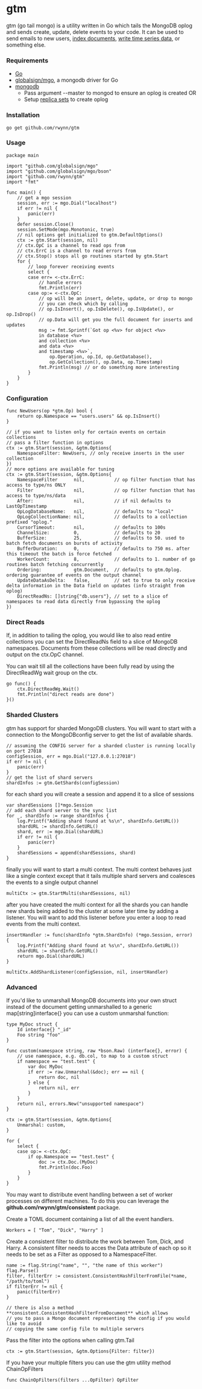 gtm
===
gtm (go tail mongo) is a utility written in Go which tails the MongoDB oplog and sends create, update, delete events to your code.
It can be used to send emails to new users, [index documents](https://www.github.com/rwynn/monstache), 
[write time series data](https://www.github.com/rwynn/mongofluxd), or something else.

### Requirements ###
+ [Go](http://golang.org/doc/install)
+ [globalsign/mgo](https://godoc.org/github.com/globalsign/mgo), a mongodb driver for Go
+ [mongodb](http://www.mongodb.org/)
	+ Pass argument --master to mongod to ensure an oplog is created OR
	+ Setup [replica sets](http://docs.mongodb.org/manual/tutorial/deploy-replica-set/) to create oplog

### Installation ###

	go get github.com/rwynn/gtm

### Usage ###
	
	package main
	
	import "github.com/globalsign/mgo"
	import "github.com/globalsign/mgo/bson"
	import "github.com/rwynn/gtm"
	import "fmt"

	func main() {
		// get a mgo session	
		session, err := mgo.Dial("localhost")
		if err != nil {
			panic(err)
		}
		defer session.Close()
		session.SetMode(mgo.Monotonic, true)
		// nil options get initialized to gtm.DefaultOptions()
		ctx := gtm.Start(session, nil)
		// ctx.OpC is a channel to read ops from
		// ctx.ErrC is a channel to read errors from
		// ctx.Stop() stops all go routines started by gtm.Start
		for {
			// loop forever receiving events	
			select {
			case err= <-ctx.ErrC:
				// handle errors
				fmt.Println(err)
			case op:= <-ctx.OpC:
				// op will be an insert, delete, update, or drop to mongo
				// you can check which by calling 
				// op.IsInsert(), op.IsDelete(), op.IsUpdate(), or op.IsDrop()
				// op.Data will get you the full document for inserts and updates
				msg := fmt.Sprintf(`Got op <%v> for object <%v> 
				in database <%v>
				and collection <%v>
				and data <%v>
				and timestamp <%v>`,
					op.Operation, op.Id, op.GetDatabase(),
					op.GetCollection(), op.Data, op.Timestamp)
				fmt.Println(msg) // or do something more interesting
			}
		}
	}

### Configuration ###

	func NewUsers(op *gtm.Op) bool {
		return op.Namespace == "users.users" && op.IsInsert()
	}

	// if you want to listen only for certain events on certain collections
	// pass a filter function in options
	ctx := gtm.Start(session, &gtm.Options{
		NamespaceFilter: NewUsers, // only receive inserts in the user collection
	})
	// more options are available for tuning
	ctx := gtm.Start(session, &gtm.Options{
        NamespaceFilter      nil,           // op filter function that has access to type/ns ONLY
        Filter               nil,           // op filter function that has access to type/ns/data
		After:               nil,     	    // if nil defaults to LastOpTimestamp
		OpLogDatabaseName:   nil,     	    // defaults to "local"
		OpLogCollectionName: nil,     	    // defaults to a collection prefixed "oplog."
		CursorTimeout:       nil,     	    // defaults to 100s
		ChannelSize:         0,       	    // defaults to 20
		BufferSize:          25,            // defaults to 50. used to batch fetch documents on bursts of activity
		BufferDuration:      0,             // defaults to 750 ms. after this timeout the batch is force fetched
		WorkerCount:         8,             // defaults to 1. number of go routines batch fetching concurrently
		Ordering:            gtm.Document,  // defaults to gtm.Oplog. ordering guarantee of events on the output channel
		UpdateDataAsDelta:   false,         // set to true to only receive delta information in the Data field on updates (info straight from oplog)
		DirectReadNs: []string{"db.users"}, // set to a slice of namespaces to read data directly from bypassing the oplog
	})

### Direct Reads ###

If, in addition to tailing the oplog, you would like to also read entire collections you can set the DirectReadNs field
to a slice of MongoDB namespaces.  Documents from these collections will be read directly and output on the ctx.OpC channel.  

You can wait till all the collections have been fully read by using the DirectReadWg wait group on the ctx.

	go func() {
		ctx.DirectReadWg.Wait()
		fmt.Println("direct reads are done")
	}()

### Sharded Clusters ###

gtm has support for sharded MongoDB clusters.  You will want to start with a connection to the MongoDBconfig server to get the list of available shards.

    // assuming the CONFIG server for a sharded cluster is running locally on port 27018
    configSession, err = mgo.Dial("127.0.0.1:27018")
    if err != nil {
        panic(err)
    }
    // get the list of shard servers
    shardInfos := gtm.GetShards(configSession)

for each shard you will create a session and append it to a slice of sessions

    var shardSessions []*mgo.Session
    // add each shard server to the sync list
    for _, shardInfo := range shardInfos {
        log.Printf("Adding shard found at %s\n", shardInfo.GetURL())
        shardURL := shardInfo.GetURL()
        shard, err := mgo.Dial(shardURL)
        if err != nil {
            panic(err)
        }
        shardSessions = append(shardSessions, shard)
    }

finally you will want to start a multi context.  The multi context behaves just like a single
context except that it tails multiple shard servers and coalesces the events to a single output
channel

	multiCtx := gtm.StartMulti(shardSessions, nil)

after you have created the multi context for all the shards you can handle new shards being added
to the cluster at some later time by adding a listener. You will want to add this listener before 
you enter a loop to read events from the multi context.

	insertHandler := func(shardInfo *gtm.ShardInfo) (*mgo.Session, error) {
		log.Printf("Adding shard found at %s\n", shardInfo.GetURL())
        shardURL := shardInfo.GetURL()
        return mgo.Dial(shardURL)
	}

	multiCtx.AddShardListener(configSession, nil, insertHandler)

### Advanced ###

If you'd like to unmarshall MongoDB documents into your own struct instead of the document getting
unmarshalled to a generic map[string]interface{} you can use a custom unmarshal function:

	type MyDoc struct {
		Id interface{} "_id"
		Foo string "foo"
	}

	func custom(namespace string, raw *bson.Raw) (interface{}, error) {
		// use namespace, e.g. db.col, to map to a custom struct
		if namespace == "test.test" {
			var doc MyDoc
			if err := raw.Unmarshal(&doc); err == nil {
				return doc, nil
			} else {
				return nil, err
			}
		}
		return nil, errors.New("unsupported namespace")
	}
	
	ctx := gtm.Start(session, &gtm.Options{
		Unmarshal: custom,
	}

	for {
		select {
		case op:= <-ctx.OpC:
			if op.Namespace == "test.test" {
				doc := ctx.Doc.(MyDoc)
				fmt.Println(doc.Foo)
			}
		}
	}

You may want to distribute event handling between a set of worker processes on different machines.
To do this you can leverage the **github.com/rwynn/gtm/consistent** package.  

Create a TOML document containing a list of all the event handlers.

	Workers = [ "Tom", "Dick", "Harry" ] 

Create a consistent filter to distribute the work between Tom, Dick, and Harry. A consistent filter
needs to acces the Data attribute of each op so it needs to be set as a Filter as opposed to a 
NamespaceFilter.
	
	name := flag.String("name", "", "the name of this worker")
	flag.Parse()
	filter, filterErr := consistent.ConsistentHashFilterFromFile(*name, "/path/to/toml")
	if filterErr != nil {
		panic(filterErr)
	}

	// there is also a method **consistent.ConsistentHashFilterFromDocument** which allows
	// you to pass a Mongo document representing the config if you would like to avoid
	// copying the same config file to multiple servers

Pass the filter into the options when calling gtm.Tail

	ctx := gtm.Start(session, &gtm.Options{Filter: filter})

If you have your multiple filters you can use the gtm utility method ChainOpFilters
	
	func ChainOpFilters(filters ...OpFilter) OpFilter
